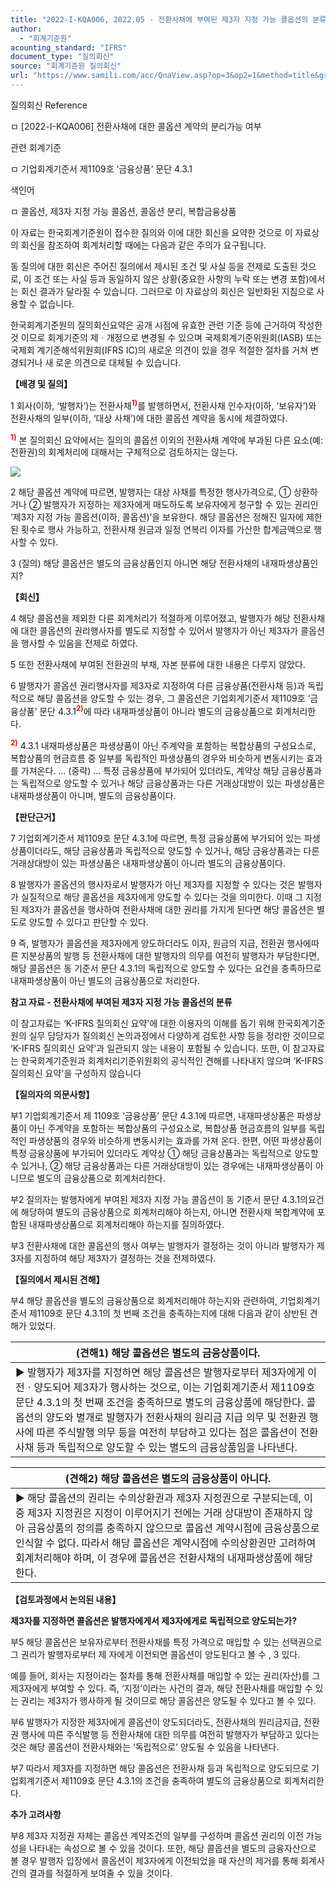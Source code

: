 ```yaml
---
title: "2022-I-KQA006, 2022.05 - 전환사채에 부여된 제3자 지정 가능 콜옵션의 분류"
author:
  - "회계기준원"
acounting_standard: "IFRS"
document_type: "질의회신"
source: "회계기준원 질의회신"
url: "https://www.samili.com/acc/QnaView.asp?op=3&op2=1&method=title&group=2122-15;1&orgcode=0&searchword=&page=3&code=2022%2DI%2DKQA006%3A20220504"
---
```

질의회신 Reference

ㅁ \[2022-I-KQA006\] 전환사채에 대한 콜옵션 계약의 분리가능 여부

관련 회계기준

ㅁ 기업회계기준서 제1109호 ‘금융상품’ 문단 4.3.1

색인어

ㅁ 콜옵션, 제3자 지정 가능 콜옵션, 콜옵션 분리, 복합금융상품

  

이 자료는 한국회계기준원이 접수한 질의와 이에 대한 회신을 요약한 것으로 이 자료상의 회신을 참조하여 회계처리할 때에는 다음과 같은 주의가 요구됩니다.

동 질의에 대한 회신은 주어진 질의에서 제시된 조건 및 사실 등을 전제로 도출된 것으로, 이 조건 또는 사실 등과 동일하지 않은 상황(중요한 사항의 누락 또는 변경 포함)에서는 회신 결과가 달라질 수 있습니다. 그러므로 이 자료상의 회신은 일반화된 지침으로 사용할 수 없습니다.

한국회계기준원의 질의회신요약은 공개 시점에 유효한 관련 기준 등에 근거하여 작성한 것 이므로 회계기준의 제ㆍ개정으로 변경될 수 있으며 국제회계기준위원회(IASB) 또는 국제회 계기준해석위원회(IFRS IC)의 새로운 의견이 있을 경우 적절한 절차를 거쳐 변경되거나 새 로운 의견으로 대체될 수 있습니다.

  
  

**【배경 및 질의】**

  

1 회사(이하, ‘발행자’)는 전환사채<sup><font color="red"><b>1)</b></font></sup>를 발행하면서, 전환사채 인수자(이하, ‘보유자’)와 전환사채의 일부(이하, ‘대상 사채’)에 대한 콜옵션 계약을 동시에 체결하였다.

<sup><font color="red"><b>1)</b></font></sup> 본 질의회신 요약에서는 질의의 콜옵션 이외의 전환사채 계약에 부과된 다른 요소(예: 전환권)의 회계처리에 대해서는 구체적으로 검토하지는 않는다.

![](https://www.samili.com/mImage/etc/organ/2022/2122-15-11.gif)

  

2 해당 콜옵션 계약에 따르면, 발행자는 대상 사채를 특정한 행사가격으로, ① 상환하거나 ② 발행자가 지정하는 제3자에게 매도하도록 보유자에게 청구할 수 있는 권리인 ‘제3자 지정 가능 콜옵션(이하, 콜옵션)’을 보유한다. 해당 콜옵션은 정해진 일자에 제한된 횟수로 행사 가능하고, 전환사채 원금과 일정 연복리 이자를 가산한 합계금액으로 행사할 수 있다.

  

3 (질의) 해당 콜옵션은 별도의 금융상품인지 아니면 해당 전환사채의 내재파생상품인지?

  
  

**【회신】**

  

4 해당 콜옵션을 제외한 다른 회계처리가 적절하게 이루어졌고, 발행자가 해당 전환사채에 대한 콜옵션의 권리행사자를 별도로 지정할 수 있어서 발행자가 아닌 제3자가 콜옵션을 행사할 수 있음을 전제로 하였다.

  

5 또한 전환사채에 부여된 전환권의 부채, 자본 분류에 대한 내용은 다루지 않았다.

  

6 발행자가 콜옵션 권리행사자를 제3자로 지정하여 다른 금융상품(전환사채 등)과 독립적으로 해당 콜옵션을 양도할 수 있는 경우, 그 콜옵션은 기업회계기준서 제1109호 ‘금융상품’ 문단 4.3.1<sup><font color="red"><b>2)</b></font></sup>에 따라 내재파생상품이 아니라 별도의 금융상품으로 회계처리한다.

<sup><font color="red"><b>2)</b></font></sup> 4.3.1 내재파생상품은 파생상품이 아닌 주계약을 포함하는 복합상품의 구성요소로, 복합상품의 현금흐름 중 일부를 독립적인 파생상품의 경우와 비슷하게 변동시키는 효과를 가져온다. ... (중략) ... 특정 금융상품에 부가되어 있더라도, 계약상 해당 금융상품과는 독립적으로 양도할 수 있거나 해당 금융상품과는 다른 거래상대방이 있는 파생상품은 내재파생상품이 아니며, 별도의 금융상품이다.

  
  

**【판단근거】**

  

7 기업회계기준서 제1109호 문단 4.3.1에 따르면, 특정 금융상품에 부가되어 있는 파생상품이더라도, 해당 금융상품과 독립적으로 양도할 수 있거나, 해당 금융상품과는 다른 거래상대방이 있는 파생상품은 내재파생상품이 아니라 별도의 금융상품이다.

  

8 발행자가 콜옵션의 행사자로서 발행자가 아닌 제3자를 지정할 수 있다는 것은 발행자가 실질적으로 해당 콜옵션을 제3자에게 양도할 수 있다는 것을 의미한다. 이때 그 지정된 제3자가 콜옵션을 행사하여 전환사채에 대한 권리를 가지게 된다면 해당 콜옵션은 별도로 양도할 수 있다고 판단할 수 있다.

  

9 즉, 발행자가 콜옵션을 제3자에게 양도하더라도 이자, 원금의 지급, 전환권 행사에따른 지분상품의 발행 등 전환사채에 대한 발행자의 의무를 여전히 발행자가 부담한다면, 해당 콜옵션은 동 기준서 문단 4.3.1의 독립적으로 양도할 수 있다는 요건을 충족하므로 내재파생상품이 아닌 별도의 금융상품으로 처리한다.

  
  

**참고 자료 - 전환사채에 부여된 제3자 지정 가능 콜옵션의 분류**

이 참고자료는 ‘K-IFRS 질의회신 요약'에 대한 이용자의 이해를 돕기 위해 한국회계기준원의 실무 담당자가 질의회신 논의과정에서 다양하게 검토한 사항 등을 정리한 것이므로 ‘K-IFRS 질의회신 요약'과 일관되지 않는 내용이 포함될 수 있습니다. 또한, 이 참고자료는 한국회계기준원과 회계처리기준위원회의 공식적인 견해를 나타내지 않으며 ‘K-IFRS 질의회신 요약'을 구성하지 않습니다

  

**【질의자의 의문사항】**

  

부1 기업회계기준서 제 1109호 ‘금융상품’ 문단 4.3.1에 따르면, 내재파생상품은 파생상품이 아닌 주계약을 포함하는 복합상품의 구성요소로, 복합상품 현금흐름의 일부를 독립적인 파생상품의 경우와 비슷하게 변동시키는 효과를 가져 온다. 한편, 어떤 파생상품이 특정 금융상품에 부가되어 있더라도 계약상 ① 해당 금융상품과는 독립적으로 양도할 수 있거나, ② 해당 금융상품과는 다른 거래상대방이 있는 경우에는 내재파생상품이 아니므로 별도의 금융상품으로 회계처리한다.

  

부2 질의자는 발행자에게 부여된 제3자 지정 가능 콜옵션이 동 기준서 문단 4.3.1의요건에 해당하여 별도의 금융상품으로 회계처리해야 하는지, 아니면 전환사채 복합계약에 포함된 내재파생상품으로 회계처리해야 하는지를 질의하였다.

  

부3 전환사채에 대한 콜옵션의 행사 여부는 발행자가 결정하는 것이 아니라 발행자가 제3자를 지정하여 해당 제3자가 결정하는 것을 전제하였다.

  
  

**【질의에서 제시된 견해】**

  

부4 해당 콜옵션을 별도의 금융상품으로 회계처리해야 하는지와 관련하여, 기업회계기준서 제1109호 문단 4.3.1의 첫 번째 조건을 충족하는지에 대해 다음과 같이 상반된 견해가 있었다.

  

| (견해1) 해당 콜옵션은 별도의 금융상품이다. |
| --- |
| ▶ 발행자가 제3자를 지정하면 해당 콜옵션은 발행자로부터 제3자에게 이전ㆍ양도되어 제3자가 행사하는 것으로, 이는 기업회계기준서 제1109호 문단 4.3.1의 첫 번째 조건을 충족하므로 별도의 금융상품에 해당한다. 콜옵션의 양도와 별개로 발행자가 전환사채의 원리금 지급 의무 및 전환권 행사에 따른 주식발행 의무 등을 여전히 부담하고 있다는 점은 콜옵션이 전환사채 등과 독립적으로 양도할 수 있는 별도의 금융상품임을 나타낸다. |

  

| (견해2) 해당 콜옵션은 별도의 금융상품이 아니다. |
| --- |
| ▶ 해당 콜옵션의 권리는 수의상환권과 제3자 지정권으로 구분되는데, 이 중 제3자 지정권은 지정이 이루어지기 전에는 거래 상대방이 존재하지 않아 금융상품의 정의를 충족하지 않으므로 콜옵션 계약시점에 금융상품으로 인식할 수 없다. 따라서 해당 콜옵션은 계약시점에 수의상환권만 고려하여 회계처리해야 하며, 이 경우에 콜옵션은 전환사채의 내재파생상품에 해당한다. |

  
  

**【검토과정에서 논의된 내용】**

  

**제3자를 지정하면 콜옵션은 발행자에게서 제3자에게로 독립적으로 양도되는가?**

  

부5 해당 콜옵션은 보유자로부터 전환사채를 특정 가격으로 매입할 수 있는 선택권으로 그 권리가 발행자로부터 제 자에게 이전되면 콜옵션이 양도된다고 볼 수 , 3 있다.

  

예를 들어, 회사는 지정이라는 절차를 통해 전환사채를 매입할 수 있는 권리(자산)를 그 제3자에게 부여할 수 있다. 즉, ‘지정’이라는 사건의 결과, 해당 전환사채를 매입할 수 있는 권리는 제3자가 행사하게 될 것이므로 해당 콜옵션은 양도될 수 있다고 볼 수 있다.

  

부6 발행자가 지정한 제3자에게 콜옵션이 양도되더라도, 전환사채의 원리금지급, 전환권 행사에 따른 주식발행 등 전환사채에 대한 의무를 여전히 발행자가 부담하고 있다는 것은 해당 콜옵션이 전환사채와는 ‘독립적으로’ 양도될 수 있음을 나타낸다.

  

부7 따라서 제3자를 지정하면 해당 콜옵션은 전환사채 등과 독립적으로 양도되므로 기업회계기준서 제1109호 문단 4.3.1의 조건을 충족하여 별도의 금융상품으로 회계처리한다.

  

**추가 고려사항**

  

부8 제3자 지정권 자체는 콜옵션 계약조건의 일부를 구성하며 콜옵션 권리의 이전 가능성을 나타내는 속성으로 볼 수 있을 것이다. 또한, 해당 콜옵션을 별도의 금융자산으로 볼 경우 발행자 입장에서 콜옵션이 제3자에게 이전되었을 때 자산의 제거를 통해 회계사건의 결과를 적절하게 보여줄 수 있을 것이다.
